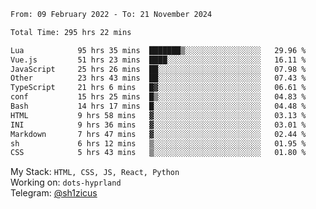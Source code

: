 <!--START_SECTION:waka-->

```txt
From: 09 February 2022 - To: 21 November 2024

Total Time: 295 hrs 22 mins

Lua            95 hrs 35 mins  ███████▒░░░░░░░░░░░░░░░░░   29.96 %
Vue.js         51 hrs 23 mins  ████░░░░░░░░░░░░░░░░░░░░░   16.11 %
JavaScript     25 hrs 26 mins  ██░░░░░░░░░░░░░░░░░░░░░░░   07.98 %
Other          23 hrs 43 mins  ██░░░░░░░░░░░░░░░░░░░░░░░   07.43 %
TypeScript     21 hrs 6 mins   █▓░░░░░░░░░░░░░░░░░░░░░░░   06.61 %
conf           15 hrs 25 mins  █▒░░░░░░░░░░░░░░░░░░░░░░░   04.83 %
Bash           14 hrs 17 mins  █░░░░░░░░░░░░░░░░░░░░░░░░   04.48 %
HTML           9 hrs 58 mins   ▓░░░░░░░░░░░░░░░░░░░░░░░░   03.13 %
INI            9 hrs 36 mins   ▓░░░░░░░░░░░░░░░░░░░░░░░░   03.01 %
Markdown       7 hrs 47 mins   ▓░░░░░░░░░░░░░░░░░░░░░░░░   02.44 %
sh             6 hrs 12 mins   ▒░░░░░░░░░░░░░░░░░░░░░░░░   01.95 %
CSS            5 hrs 43 mins   ▒░░░░░░░░░░░░░░░░░░░░░░░░   01.80 %
```

<!--END_SECTION:waka-->
My Stack: `HTML, CSS, JS, React, Python` <br>
Working on: `dots-hyprland` <br>
Telegram: [@sh1zicus](https://t.me/sh1zicus) 

